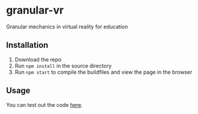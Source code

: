 # granular-vr
Granular mechanics in virtual reality for education

## Installation
 1.  Download the repo
 2.  Run `npm install` in the source directory
 3.  Run `npm start` to compile the buildfiles and view the page in the browser

## Usage

You can test out the code [here]( https://benjym.github.io/granular-vr/).
